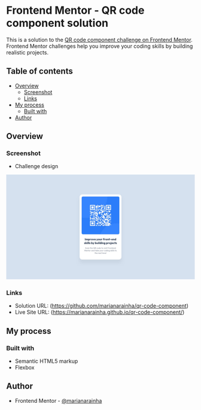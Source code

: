 # Frontend Mentor - QR code component solution

This is a solution to the [QR code component challenge on Frontend Mentor](https://www.frontendmentor.io/challenges/qr-code-component-iux_sIO_H).
<br>
Frontend Mentor challenges help you improve your coding skills by building realistic projects.

## Table of contents

- [Overview](#overview)
  - [Screenshot](#screenshot)
  - [Links](#links)
- [My process](#my-process)
  - [Built with](#built-with)
- [Author](#author)

## Overview

### Screenshot

- Challenge design

![](./design/desktop-design.jpg)

### Links

- Solution URL: (https://github.com/marianarainha/qr-code-component)
- Live Site URL: (https://marianarainha.github.io/qr-code-component/)

## My process

### Built with

- Semantic HTML5 markup
- Flexbox

## Author

- Frontend Mentor - [@marianarainha](https://www.frontendmentor.io/profile/yourusername)
